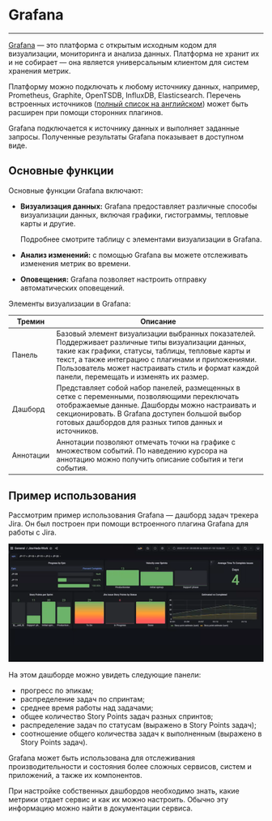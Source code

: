 # Grafana

---

[Grafana](https://grafana.com/grafana/) — это платформа с открытым исходным кодом для визуализации, мониторинга и анализа данных.
Платформа не хранит их и не собирает — она является универсальным клиентом для систем хранения метрик.

Платформу можно подключать к любому источнику данных, например, Prometheus, Graphite, OpenTSDB, InfluxDB, Elasticsearch.
Перечень встроенных источников ([полный список на английском](https://grafana.com/docs/grafana/latest/datasources/#built-in-core-data-sources)) может быть расширен при помощи сторонних плагинов.

Grafana подключается к источнику данных и выполняет заданные запросы.
Полученные результаты Grafana показывает в доступном виде.

## Основные функции

Основные функции Grafana включают:

* **Визуализация данных:** Grafana предоставляет различные способы визуализации данных, включая графики, гистограммы, тепловые карты и другие. 

    Подробнее смотрите таблицу с элементами визуализации в Grafana.

* **Анализ изменений:** с помощью Grafana вы можете отслеживать изменения метрик во времени.

* **Оповещения:** Grafana позволяет настроить отправку автоматических оповещений.

Элементы визуализации в Grafana:

| Тремин | Описание |
| --- | --- |
| Панель | Базовый элемент визуализации выбранных показателей. Поддерживает различные типы визуализации данных, такие как графики, статусы, таблицы, тепловые карты и текст, а также интеграцию с плагинами и приложениями. Пользователь может настраивать стиль и формат каждой панели, перемещать и изменять их размер. |
| Дашборд | Представляет собой набор панелей, размещенных в сетке с переменными, позволяющими переключать отображаемые данные. Дашборды можно настраивать и секционировать. В Grafana доступен большой выбор готовых дашбордов для разных типов данных и источников. |
| Аннотации | Аннотации позволяют отмечать точки на графике с множеством событий. По наведению курсора на аннотацию можно получить описание события и теги события. |

## Пример использования

Рассмотрим пример использования Grafana — дашборд задач трекера Jira.
Он был построен при помощи встроенного плагина Grafana для работы с Jira.

![Дашборд Jira-задач](./images/jira-dashboard.png)

На этом дашборде можно увидеть следующие панели:

* прогресс по эпикам;
* распределение задач по спринтам;
* среднее время работы над задачами;
* общее количество Story Points задач разных спринтов;
* распределение задач по статусам (выражено в Story Points задач);
* соотношение общего количества задач к выполненным (выражено в Story Points задач).

Grafana может быть использована для отслеживания производительности и состояния более сложных сервисов, систем и приложений, а также их компонентов.

При настройке собственных дашбордов необходимо знать, какие метрики отдает сервис и как их можно настроить.
Обычно эту информацию можно найти в документации сервиса.